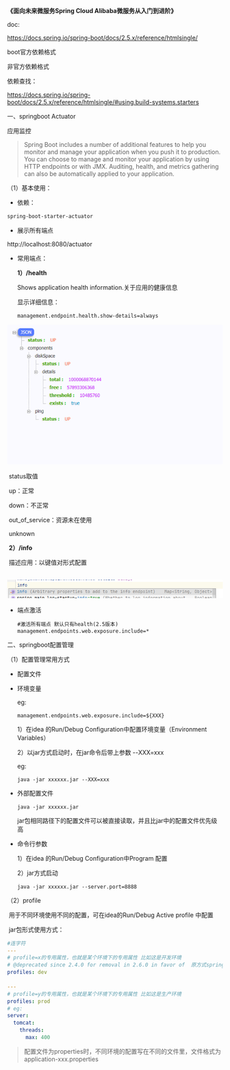 **《面向未来微服务Spring Cloud Alibaba微服务从入门到进阶》**

doc:

https://docs.spring.io/spring-boot/docs/2.5.x/reference/htmlsingle/

boot官方依赖格式 <spring-boot-starter-xxx>

非官方依赖格式	<xxx-spring-boot-starter>

依赖查找：

https://docs.spring.io/spring-boot/docs/2.5.x/reference/htmlsingle/#using.build-systems.starters



一、springboot Actuator

应用监控

> Spring Boot includes a number of additional features to help you monitor and manage your application when you push it to production. You can choose to manage and monitor your application by using HTTP endpoints or with JMX. Auditing, health, and metrics gathering can also be automatically applied to your application.

（1）基本使用：

- 依赖：

```xml
spring-boot-starter-actuator
```

- 展示所有端点

http://localhost:8080/actuator

- 常用端点：

  **1）/health**

  Shows application health information.关于应用的健康信息

  显示详细信息：

  ```properties
  management.endpoint.health.show-details=always
  ```

  

![](pictures\actuator-health-detail.png)

​				status取值

​					up：正常

​					down：不正常

​					out_of_service：资源未在使用

​					unknown

​		**2）/info**

​		描述应用：以键值对形式配置

​		![](pictures\actuator-info.png)

- 端点激活

  ```properties
  #激活所有端点 默认只有health(2.5版本)
  management.endpoints.web.exposure.include=*
  ```

二、springboot配置管理

（1）配置管理常用方式

- 配置文件

- 环境变量

  eg:

  ```properties
  management.endpoints.web.exposure.include=${XXX}
  ```

  1）在idea 的Run/Debug Configuration中配置环境变量（Environment Variables）

  2）以jar方式启动时，在jar命令后带上参数 --XXX=xxx

  eg:

  ```
  java -jar xxxxxx.jar --XXX=xxx
  ```

- 外部配置文件

  ```
  java -jar xxxxxx.jar 
  ```

  jar包相同路径下的配置文件可以被直接读取，并且比jar中的配置文件优先级高

- 命令行参数

  1）在idea 的Run/Debug Configuration中Program 配置

  2）jar方式启动

  ```
  java -jar xxxxxx.jar --server.port=8888
  ```

（2）profile

​	用于不同环境使用不同的配置，可在idea的Run/Debug Active profile 中配置

​	jar包形式使用方式：

```yaml
#连字符
---
# profile=x的专用属性，也就是某个环境下的专用属性 比如这是开发环境
# @deprecated since 2.4.0 for removal in 2.6.0 in favor of  原方式spring.profiles已废弃 2.5.x版本不支持
profiles: dev

---
# profile=y的专用属性，也就是某个环境下的专用属性 比如这是生产环境
profiles: prod
# eg:
server:
  tomcat:
    threads:
      max: 400

```

> 配置文件为properties时，不同环境的配置写在不同的文件里，文件格式为 application-xxx.properties

